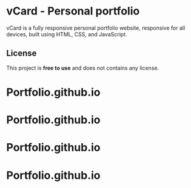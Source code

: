 # vCard - Personal portfolio

vCard is a fully responsive personal portfolio website, responsive for all devices, built using HTML, CSS, and JavaScript.

## License

This project is **free to use** and does not contains any license.
# Portfolio.github.io
# Portfolio.github.io
# Portfolio.github.io
# Portfolio.github.io
